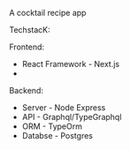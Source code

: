A cocktail recipe app

TechstacK:

Frontend:

- React Framework - Next.js
-

Backend:

- Server - Node Express
- API - Graphql/TypeGraphql
- ORM - TypeOrm
- Databse - Postgres
